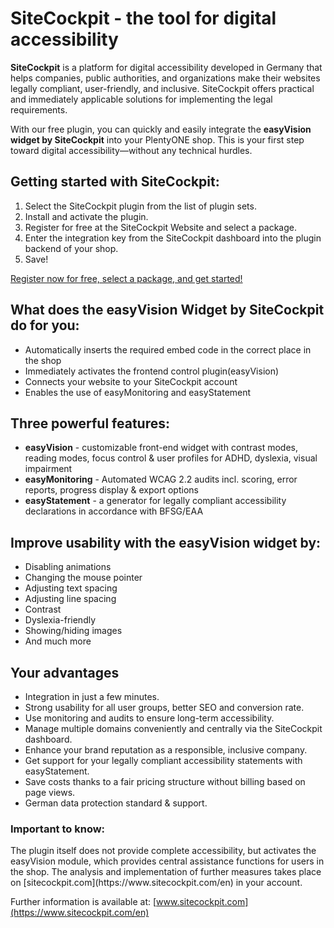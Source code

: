 # SiteCockpit - the tool for digital accessibility

**SiteCockpit** is a platform for digital accessibility developed in Germany that helps companies, public authorities, and organizations make their websites legally compliant, user-friendly, and inclusive. SiteCockpit offers practical and immediately applicable solutions for implementing the legal requirements.

With our free plugin, you can quickly and easily integrate the **easyVision widget by SiteCockpit** into your PlentyONE shop. This is your first step toward digital accessibility—without any technical hurdles.

## Getting started with SiteCockpit:
1. Select the SiteCockpit plugin from the list of plugin sets.
2. Install and activate the plugin.
3. Register for free at the  SiteCockpit Website and select a package.
4. Enter the integration key from the SiteCockpit dashboard into the plugin backend of your shop.
5. Save!

[Register now for free, select a package, and get started!](https://www.sitecockpit.com/en/prices)

## What does the easyVision Widget by SiteCockpit do for you:

- Automatically inserts the required embed code in the correct place in the shop
- Immediately activates the frontend control plugin(easyVision)
- Connects your website to your SiteCockpit account
- Enables the use of easyMonitoring and easyStatement

## Three powerful features:

- **easyVision** - customizable front-end widget with contrast modes, reading modes, focus control & user profiles for ADHD, dyslexia, visual impairment
- **easyMonitoring** - Automated WCAG 2.2 audits incl. scoring, error reports, progress display & export options
- **easyStatement** - a generator for legally compliant accessibility declarations in accordance with BFSG/EAA

## Improve usability with the easyVision widget by:

- Disabling animations
- Changing the mouse pointer
- Adjusting text spacing
- Adjusting line spacing
- Contrast
- Dyslexia-friendly
- Showing/hiding images
- And much more

## Your advantages

- Integration in just a few minutes.
- Strong usability for all user groups, better SEO and conversion rate.
- Use monitoring and audits to ensure long-term accessibility.
- Manage multiple domains conveniently and centrally via the SiteCockpit dashboard.
- Enhance your brand reputation as a responsible, inclusive company.
- Get support for your legally compliant accessibility statements with easyStatement.
- Save costs thanks to a fair pricing structure without billing based on page views.
- German data protection standard & support.

### Important to know:

<div class="alert alert-warning" role="alert">
The plugin itself does not provide complete accessibility, but activates the easyVision module, which provides central assistance functions for users in the shop. The analysis and implementation of further measures takes place on [sitecockpit.com](https://www.sitecockpit.com/en) in your account.
</div>

Further information is available at: [www.sitecockpit.com](https://www.sitecockpit.com/en)
